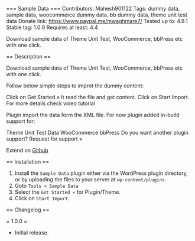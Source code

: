 === Sample Data ===
Contributors: Mahesh901122
Tags: dummy data, sample data, woocommerce dummy data, bb dummy data, theme unit test data
Donate link: https://www.paypal.me/mwaghmare7/
Tested up to: 4.8.1
Stable tag: 1.0.0
Requires at least: 4.4

Download sample data of Theme Unit Test, WooCommerce, bbPress etc with one click.

== Description ==

Download sample data of Theme Unit Test, WooCommerce, bbPress etc with one click.

Follow below simple steps to improt the dummy content:

Click on Get Started »
It read the file and get content.
Click on Start Import.
For more details check video tutorial

Plugin import the data form the XML file. For now plugin added in-build support for:

Theme Unit Test Data
WooCommerce
bbPress
Do you want another plugin support? Request for support »

Extend on [Github](https://github.com/maheshwaghmare/sample-data/)

== Installation ==

1. Install the <code>Sample Data</code> plugin either via the WordPress plugin directory, or by uploading the files to your server at <code>wp-content/plugins</code>.
2. Goto `Tools > Sample Data`
3. Select the `Get Started »` for Plugin/Theme.
4. Click on `Start Import`.


== Changelog ==

= 1.0.0 =
* Initial release.
